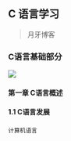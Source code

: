 ## C 语言学习

>月牙博客



### C语言基础部分



![](https://www.likui.co/C/CLanguage/CLanguage.png)


#### 第一章 C语言概述

#### 1.1 C语言发展
`计算机语言`

